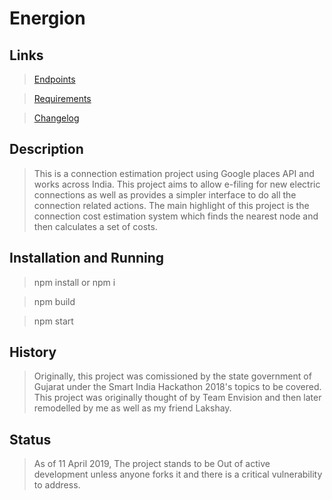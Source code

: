 # Energion

## Links

> [Endpoints](ENDPOINTS.md)

> [Requirements](REQUIREMENTS.md)

> [Changelog](CHANGELOG.md)

## Description

> This is a connection estimation project using Google places API and works across India. This project aims to allow e-filing for new electric connections as well as provides a simpler interface to do all the connection related actions. The main highlight of this project is the connection cost estimation system which finds the nearest node and then calculates a set of costs.

## Installation and Running

> npm install or npm i

> npm build

> npm start

## History

> Originally, this project was comissioned by the state government of Gujarat under the Smart India Hackathon 2018's topics to be covered. This project was originally thought of by Team Envision and then later remodelled by me as well as my friend Lakshay.

## Status

> As of 11 April 2019, The project stands to be Out of active development unless anyone forks it and there is a critical vulnerability to address.
